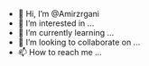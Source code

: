 - 👋 Hi, I’m @Amirzrgani
- 👀 I’m interested in ...
- 🌱 I’m currently learning ...
- 💞️ I’m looking to collaborate on ...
- 📫 How to reach me ...

<!---
Amirzrgani/Amirzrgani is a ✨ special ✨ repository because its `README.md` (this file) appears on your GitHub profile.
You can click the Preview link to take a look at your changes.
--->

